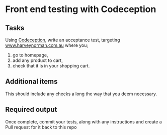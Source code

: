 # Front end testing with Codeception

## Tasks

Using [Codeception](https://codeception.com), write an acceptance test, targeting www.harveynorman.com.au where you;

1. go to homepage,
2. add any product to cart,
3. check that it is in your shopping cart.

## Additional items

This should include any checks a long the way that you deem necessary.

## Required output

Once complete, commit your tests, along with any instructions and create a Pull request for it back to this repo

